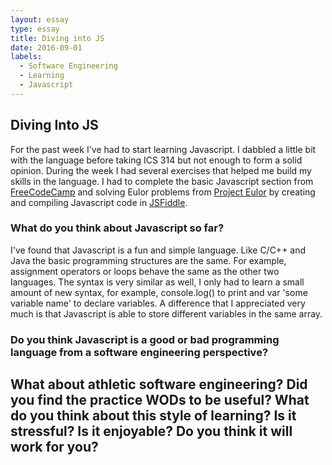 ```yaml
---
layout: essay
type: essay
title: Diving into JS
date: 2016-09-01
labels:
  - Software Engineering
  - Learning
  - Javascript
---
```


<h2>Diving Into JS</h2>

For the past week I've had to start learning Javascript.  I dabbled a little bit with the language before taking ICS 314 but not enough to form a solid opinion.  During the week I had several exercises that helped me build my skills in the language.  I had to complete the basic Javascript section from [FreeCodeCamp](https://www.freecodecamp.com/) and solving Eulor problems from [Project Eulor](https://projecteuler.net/) by creating and compiling Javascript code in [JSFiddle](https://jsfiddle.net/).

<h3>What do you think about Javascript so far?</h3>

I've found that Javascript is a fun and simple language.  Like C/C++ and Java the basic programming structures are the same.  For example, assignment operators or loops behave the same as the other two languages.  The syntax is very similar as well, I only had to learn a small amount of new syntax, for example, console.log() to print and var 'some variable name' to declare variables.  A difference that I appreciated very much is that Javascript is able to store different variables in the same array.

<h3>Do you think Javascript is a good or bad programming language from a software engineering perspective?</h3>

<h2>What about athletic software engineering? Did you find the practice WODs to be useful? What do you think about this style of learning? Is it stressful? Is it enjoyable? Do you think it will work for you?</h2>

